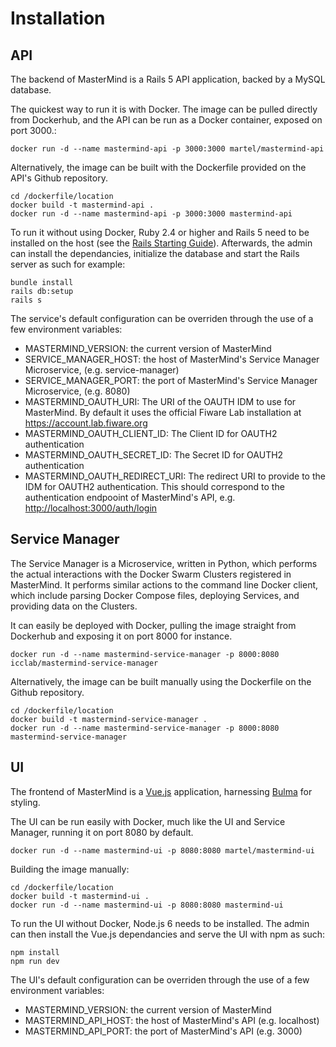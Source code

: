 # Installation

## API

The backend of MasterMind is a Rails 5 API application, backed by a MySQL
database.

The quickest way to run it is with Docker. The image can be pulled directly from
Dockerhub, and the API can be run as a Docker container, exposed on port 3000.:

```shell
docker run -d --name mastermind-api -p 3000:3000 martel/mastermind-api
```

Alternatively, the image can be built with the Dockerfile provided on the API's
Github repository.

```shell
cd /dockerfile/location
docker build -t mastermind-api .
docker run -d --name mastermind-api -p 3000:3000 mastermind-api
```

To run it without using Docker, Ruby 2.4 or higher and Rails 5 need to be
installed on the host (see the
[Rails Starting Guide](http://guides.rubyonrails.org/getting_started.html)).
Afterwards, the admin can install the dependancies, initialize the database and
start the Rails server as such for example:

```shell
bundle install
rails db:setup
rails s
```

The service's default configuration can be overriden through the use of a few
environment variables:

- MASTERMIND_VERSION: the current version of MasterMind
- SERVICE_MANAGER_HOST: the host of MasterMind's Service Manager Microservice,
  (e.g. service-manager)
- SERVICE_MANAGER_PORT: the port of MasterMind's Service Manager Microservice,
  (e.g. 8080)
- MASTERMIND_OAUTH_URI: The URI of the OAUTH IDM to use for MasterMind. By
  default it uses the official Fiware Lab installation at
  <https://account.lab.fiware.org>
- MASTERMIND_OAUTH_CLIENT_ID: The Client ID for OAUTH2 authentication
- MASTERMIND_OAUTH_SECRET_ID: The Secret ID for OAUTH2 authentication
- MASTERMIND_OAUTH_REDIRECT_URI: The redirect URI to provide to the IDM for
  OAUTH2 authentication. This should correspond to the authentication endpooint
  of MasterMind's API, e.g.
  <http://localhost:3000/auth/login>

## Service Manager

The Service Manager is a Microservice, written in Python, which performs the
actual interactions with the Docker Swarm Clusters registered in MasterMind. It
performs similar actions to the command line Docker client, which include
parsing Docker Compose files, deploying Services, and providing data on the
Clusters.

It can easily be deployed with Docker, pulling the image straight from Dockerhub
and exposing it on port 8000 for instance.

```shell
docker run -d --name mastermind-service-manager -p 8000:8080 icclab/mastermind-service-manager
```

Alternatively, the image can be built manually using the Dockerfile on the
Github repository.

```shell
cd /dockerfile/location
docker build -t mastermind-service-manager .
docker run -d --name mastermind-service-manager -p 8000:8080 mastermind-service-manager
```

## UI

The frontend of MasterMind is a [Vue.js](https://vuejs.org/) application,
harnessing [Bulma](https://bulma.io/) for styling.

The UI can be run easily with Docker, much like the UI and Service Manager,
running it on port 8080 by default.

```shell
docker run -d --name mastermind-ui -p 8080:8080 martel/mastermind-ui
```

Building the image manually:

```shell
cd /dockerfile/location
docker build -t mastermind-ui .
docker run -d --name mastermind-ui -p 8080:8080 mastermind-ui
```

To run the UI without Docker, Node.js 6 needs to be installed. The admin can
then install the Vue.js dependancies and serve the UI with npm as such:

```shell
npm install
npm run dev
```

The UI's default configuration can be overriden through the use of a few
environment variables:

- MASTERMIND_VERSION: the current version of MasterMind
- MASTERMIND_API_HOST: the host of MasterMind's API
  (e.g. localhost)
- MASTERMIND_API_PORT: the port of MasterMind's API
  (e.g. 3000)

